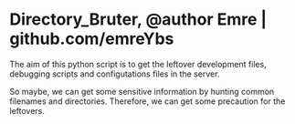 # Directory_Bruter, @author Emre | github.com/emreYbs

The aim of this python script is to get the leftover development files, debugging scripts and configutations files in the server.

So maybe, we can get some sensitive information by hunting common filenames and directories. 
Therefore, we can get some precaution for the leftovers.
